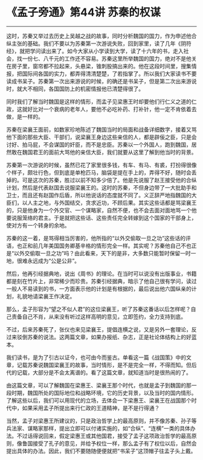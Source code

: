 # 《孟子旁通》第44讲 苏秦的权谋

------

这时，苏秦又举过去历史上吴越之战的故事，同时分析魏国的国力，作为申述他合纵主张的基础。我们不要以为苏秦第一次游说失败，回到家里，读了几年《阴符经》，就把学问读出来了。如今大家从小学读到大学，读了十六年的书，走入社会，找一份七、八千元的工作还不容易。苏秦这里所举魏国的国力，绝对不是他关在房子里，窗帘都不拉起来，头悬梁，锥刺股搞出来的。他在这段时间里，搜集情报，把国际间各国的实力，都弄得清清楚楚，了若指掌了。所以我们大家读书不要读成书呆子。苏秦第一次出来游说的时候，的确还是书呆子，但是第二次出来游说时，就大不相同，各国国防上的机密情报他已清楚得很了。

同时我们了解当时魏国是这样的情形，而孟子见梁惠王时却要他们行仁义之道的仁政，这就好比对一个衰病的老年人，要他不必吃补药、打补针，他一定不肯依着去做，是一样的。

苏秦在梁襄王面前，如数家珍地陈述了魏国当时的局面和战备详细数字，接着又骂他下面的那些大臣、干部们，说梁襄王身边这些亲信的人，都是辟佞之臣，只是会讨好、拍马屁，不会谋国的奸臣，而不是忠臣。苏秦以一个外国人，跑到魏国，居然敢在魏国君王的面前大骂他的亲信大臣，我们就要从这里了解到他当时的背景。

苏秦第一次游说的时候，虽然已花了家里很多钱，有车、有马、有裘，打扮得很像个样子，颇壮行色，但到底是单枪匹马，脑袋是提在手上的，弄得不好，随时会丢掉的。可是这次的苏秦，胜过以前不知多少倍了。他是先说服了赵王接受他的合纵计划，然后是代表赵国去说服梁襄王的。这时的苏秦，不但身边带了一大批助手和卫士，而且还有赵国作后盾，所以他说话的态度就不同了。义正辞严地指魏国的大臣们，以人主之地，与外国结交，贪求近功，不顾后果。其实这些话都是骂梁襄王的，只是他身为一个外交官、一个谋略家，自然不便，也不会去面对面地骂一个他要说服笼络的君主。于是就把这些话、这些责任完全转嫁到这个国家的干部身上，使对方有一个转身的余地。

苏秦的这一着，是骂得相当厉害的，他所指的“以外交偷取一旦之功”这些话的评语，也正和前几年美国国务卿基辛格的情形完全一样。其实呢？苏秦他自己不也正是“以外交偷取一旦之功”吗？由此看来，天下的是非，大多数只能暂时保留一时一地，很难永远成为“公是公非”。

然后，他再引经据典地，说出《周书》的理论。在当时可以说没有出版事业，书籍都是刻在竹片上，非常稀少而珍贵。苏秦引经据典，暗示了他自己很有学问，读过一般人不易读到的书，一方面表示他的计划是有根据的，最后说出他六国纵亲的计划，礼貌地请梁襄王作决定。

那么，孟子形容为“望之不似人君”的这位梁襄王，听了苏秦这番话以后怎样呢？自己责备自己不肖，从来没有听过这样高明的意见，立即签约，全力支持到底。

不过，后来苏秦死了，张仪也来见梁襄王，提倡连横之说，又是另外一套理论，反过来驳倒苏秦的说法。这两篇文章，如果办报纸、杂志，正是社论体结构上的好蓝本。

我们读书，是为了引古以证今，也可由今而鉴古。单看这一篇《战国策》中的文章，记载苏秦说魏国梁襄王的故事，当时情形，是不是完全一样，不得而知。但后代的记载，大部分是不会太离谱的。看了这篇文章，就知道当时是很热闹的了。

由这篇文章，可以了解魏国在梁惠王、梁襄王那个时代，也就是孟子到魏国的那一段时期，魏国所处的国际地位和战略环境，它的历史背景，以及当时的国内情形。了解这些以后，我们可以用现代的立场，去体会一下梁惠王、梁襄王在战国那个时代中，如果采用孟子所提出来行仁政的王道精神，是不是行得通？

当然，孟子对梁惠王所建议的，只是政治哲学上的最高原则，并不像苏秦、孙子等兵法家、谋略家那样，提出立即可以付诸实施的，如“合纵”、“连横”一类的具体办法。不过话得说回来，假定梁惠王或其他国君，接受了孟子这项政治哲学的最高原则，像鲁国接受了孔子的意见，并给予权位一样，那么孟子有了权位以后，自然会提出具体的办法。因此，我们不要随随便便就把“书呆子”这顶帽子往孟子头上戴。

